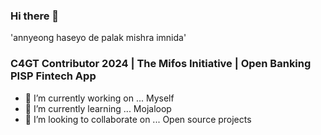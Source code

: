 ### Hi there 👋

'annyeong haseyo de palak mishra imnida'
<!--
**PalakMishra-eq/PalakMishra-eq** is a ✨ _special_ ✨ repository because its `README.md` (this file) appears on your GitHub profile.

Here are some ideas to get you started:

- 🔭 I’m currently working on ... Myself
- 🌱 I’m currently learning ... Blockchain
- 👯 I’m looking to collaborate on ... Solidity
- 🤔 I’m looking for help with ... 
- 💬 Ask me about ...
- 📫 How to reach me: ...
- 😄 Pronouns: ...
- ⚡ Fun fact: ...
-->
### C4GT Contributor 2024 | The Mifos Initiative | Open Banking PISP Fintech App

- 🔭 I’m currently working on ... Myself
- 🌱 I’m currently learning ... Mojaloop
- 👯 I’m looking to collaborate on ... Open source projects
